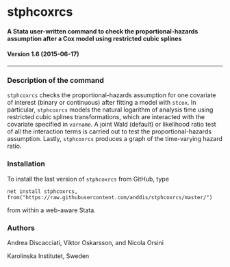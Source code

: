 # stphcoxrcs
#### A Stata user-written command to check the proportional-hazards assumption after a Cox model using restricted cubic splines
#### Version 1.6 (2015-06-17)
---


### Description of the command
`stphcoxrcs` checks the proportional-hazards assumption for one covariate of interest (binary or
   continuous) after fitting a model with `stcox`. In particular, `stphcoxrcs` models the natural
   logarithm of analysis time using restricted cubic splines transformations, which are interacted with the
   covariate specified in `varname`. A joint Wald (default) or likelihood ratio test of all the
   interaction terms is carried out to test the proportional-hazards assumption. Lastly, `stphcoxrcs`
   produces a graph of the time-varying hazard ratio.


### Installation
To install the last version of `stphcoxrcs` from GitHub, type
```
net install stphcoxrcs, from("https://raw.githubusercontent.com/anddis/stphcoxrcs/master/")
```
from within a web-aware Stata.

### Authors
Andrea Discacciati, Viktor Oskarsson, and Nicola Orsini

Karolinska Institutet, Sweden
